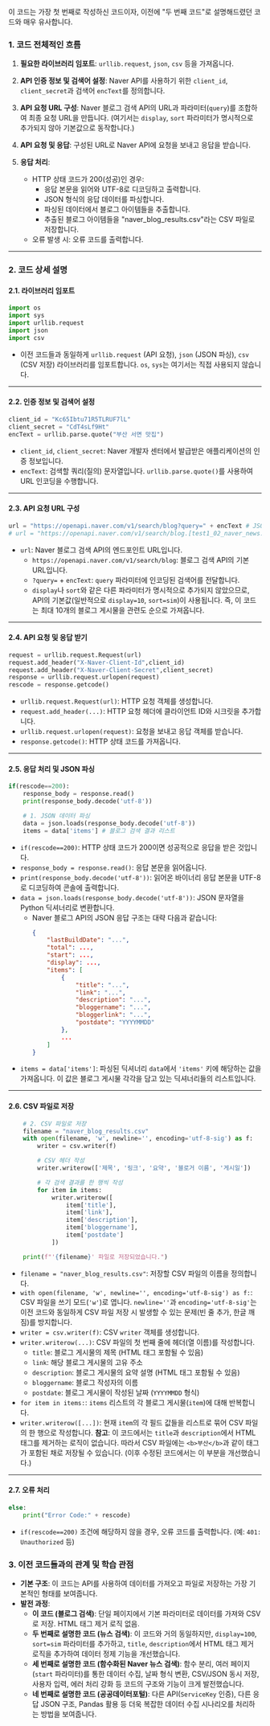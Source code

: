 이 코드는 가장 첫 번째로 작성하신 코드이자, 이전에 "두 번째 코드"로 설명해드렸던 코드와 매우 유사합니다.
### 1. 코드 전체적인 흐름

1.  **필요한 라이브러리 임포트**: `urllib.request`, `json`, `csv` 등을 가져옵니다.
2.  **API 인증 정보 및 검색어 설정**: Naver API를 사용하기 위한 `client_id`, `client_secret`과 검색어 `encText`를 정의합니다.
3.  **API 요청 URL 구성**: Naver 블로그 검색 API의 URL과 파라미터(`query`)를 조합하여 최종 요청 URL을 만듭니다. (여기서는 `display`, `sort` 파라미터가 명시적으로 추가되지 않아 기본값으로 동작합니다.)
4.  **API 요청 및 응답**: 구성된 URL로 Naver API에 요청을 보내고 응답을 받습니다.

5.  **응답 처리**:
    *   HTTP 상태 코드가 200(성공)인 경우:
        *   응답 본문을 읽어와 UTF-8로 디코딩하고 출력합니다.
        *   JSON 형식의 응답 데이터를 파싱합니다.
        *   파싱된 데이터에서 블로그 아이템들을 추출합니다.
        *   추출된 블로그 아이템들을 "naver\_blog\_results.csv"라는 CSV 파일로 저장합니다.
    *   오류 발생 시: 오류 코드를 출력합니다.
---
### 2. 코드 상세 설명

#### 2.1. 라이브러리 임포트

```python
import os
import sys
import urllib.request
import json
import csv
```

*   이전 코드들과 동일하게 `urllib.request` (API 요청), `json` (JSON 파싱), `csv` (CSV 저장) 라이브러리를 임포트합니다. `os`, `sys`는 여기서는 직접 사용되지 않습니다.
---
#### 2.2. 인증 정보 및 검색어 설정

```python
client_id = "Kc65Ibtu71R5TLRUF7lL"
client_secret = "CdT4sLf9Ht"
encText = urllib.parse.quote("부산 서면 맛집")
```

*   `client_id`, `client_secret`: Naver 개발자 센터에서 발급받은 애플리케이션의 인증 정보입니다.
*   `encText`: 검색할 쿼리(질의) 문자열입니다. `urllib.parse.quote()`를 사용하여 URL 인코딩을 수행합니다.
---
#### 2.3. API 요청 URL 구성

```python
url = "https://openapi.naver.com/v1/search/blog?query=" + encText # JSON 결과
# url = "https://openapi.naver.com/v1/search/blog.[test1_02_naver_news.md](test1_02_naver_news.md)xml?query=" + encText # XML 결과
```

*   `url`: Naver 블로그 검색 API의 엔드포인트 URL입니다.
    *   `https://openapi.naver.com/v1/search/blog`: 블로그 검색 API의 기본 URL입니다.
    *   `?query=` + `encText`: `query` 파라미터에 인코딩된 검색어를 전달합니다.
    *   `display`나 `sort`와 같은 다른 파라미터가 명시적으로 추가되지 않았으므로, API의 기본값(일반적으로 `display=10`, `sort=sim`)이 사용됩니다. 즉, 이 코드는 최대 10개의 블로그 게시물을 관련도 순으로 가져옵니다.
---
#### 2.4. API 요청 및 응답 받기

```python
request = urllib.request.Request(url)
request.add_header("X-Naver-Client-Id",client_id)
request.add_header("X-Naver-Client-Secret",client_secret)
response = urllib.request.urlopen(request)
rescode = response.getcode()
```

*   `urllib.request.Request(url)`: HTTP 요청 객체를 생성합니다.
*   `request.add_header(...)`: HTTP 요청 헤더에 클라이언트 ID와 시크릿을 추가합니다.
*   `urllib.request.urlopen(request)`: 요청을 보내고 응답 객체를 받습니다.
*   `response.getcode()`: HTTP 상태 코드를 가져옵니다.
---
#### 2.5. 응답 처리 및 JSON 파싱

```python
if(rescode==200):
    response_body = response.read()
    print(response_body.decode('utf-8'))

    # 1. JSON 데이터 파싱
    data = json.loads(response_body.decode('utf-8'))
    items = data['items'] # 블로그 검색 결과 리스트
```

*   `if(rescode==200)`: HTTP 상태 코드가 200이면 성공적으로 응답을 받은 것입니다.
*   `response_body = response.read()`: 응답 본문을 읽어옵니다.
*   `print(response_body.decode('utf-8'))`: 읽어온 바이너리 응답 본문을 UTF-8로 디코딩하여 콘솔에 출력합니다.
*   `data = json.loads(response_body.decode('utf-8'))`: JSON 문자열을 Python 딕셔너리로 변환합니다.
    *   Naver 블로그 API의 JSON 응답 구조는 대략 다음과 같습니다:
        ```json
        {
            "lastBuildDate": "...",
            "total": ...,
            "start": ...,
            "display": ...,
            "items": [
                {
                    "title": "...",
                    "link": "...",
                    "description": "...",
                    "bloggername": "...",
                    "bloggerlink": "...",
                    "postdate": "YYYYMMDD"
                },
                ...
            ]
        }
        ```
*   `items = data['items']`: 파싱된 딕셔너리 `data`에서 `'items'` 키에 해당하는 값을 가져옵니다. 이 값은 블로그 게시물 각각을 담고 있는 딕셔너리들의 리스트입니다.
---
#### 2.6. CSV 파일로 저장

```python
    # 2. CSV 파일로 저장
    filename = "naver_blog_results.csv"
    with open(filename, 'w', newline='', encoding='utf-8-sig') as f:
        writer = csv.writer(f)

        # CSV 헤더 작성
        writer.writerow(['제목', '링크', '요약', '블로거 이름', '게시일'])

        # 각 검색 결과를 한 행씩 작성
        for item in items:
            writer.writerow([
                item['title'],
                item['link'],
                item['description'],
                item['bloggername'],
                item['postdate']
            ])

    print(f"'{filename}' 파일로 저장되었습니다.")
```

*   `filename = "naver_blog_results.csv"`: 저장할 CSV 파일의 이름을 정의합니다.
*   `with open(filename, 'w', newline='', encoding='utf-8-sig') as f:`: CSV 파일을 쓰기 모드(`'w'`)로 엽니다. `newline=''`과 `encoding='utf-8-sig'`는 이전 코드와 동일하게 CSV 파일 저장 시 발생할 수 있는 문제(빈 줄 추가, 한글 깨짐)를 방지합니다.
*   `writer = csv.writer(f)`: CSV `writer` 객체를 생성합니다.
*   `writer.writerow(...)`: CSV 파일의 첫 번째 줄에 헤더(열 이름)를 작성합니다.
    *   `title`: 블로그 게시물의 제목 (HTML 태그 포함될 수 있음)
    *   `link`: 해당 블로그 게시물의 고유 주소
    *   `description`: 블로그 게시물의 요약 설명 (HTML 태그 포함될 수 있음)
    *   `bloggername`: 블로그 작성자의 이름
    *   `postdate`: 블로그 게시물이 작성된 날짜 (`YYYYMMDD` 형식)
*   `for item in items:`: `items` 리스트의 각 블로그 게시물(`item`)에 대해 반복합니다.
*   `writer.writerow([...])`: 현재 `item`의 각 필드 값들을 리스트로 묶어 CSV 파일의 한 행으로 작성합니다. **참고**: 이 코드에서는 `title`과 `description`에서 HTML 태그를 제거하는 로직이 없습니다. 따라서 CSV 파일에는 `<b>부산</b>`과 같이 태그가 포함된 채로 저장될 수 있습니다. (이후 수정된 코드에서는 이 부분을 개선했습니다.)
---
#### 2.7. 오류 처리

```python
else:
    print("Error Code:" + rescode)
```

*   `if(rescode==200)` 조건에 해당하지 않을 경우, 오류 코드를 출력합니다. (예: `401: Unauthorized` 등)

### 3. 이전 코드들과의 관계 및 학습 관점

*   **기본 구조**: 이 코드는 API를 사용하여 데이터를 가져오고 파일로 저장하는 가장 기본적인 형태를 보여줍니다.
*   **발전 과정**:
    *   **이 코드 (블로그 검색)**: 단일 페이지에서 기본 파라미터로 데이터를 가져와 CSV로 저장. HTML 태그 제거 로직 없음.
    *   **두 번째로 설명한 코드 (뉴스 검색)**: 이 코드와 거의 동일하지만, `display=100`, `sort=sim` 파라미터를 추가하고, `title`, `description`에서 HTML 태그 제거 로직을 추가하여 데이터 정제 기능을 개선했습니다.
    *   **세 번째로 설명한 코드 (함수화된 Naver 뉴스 검색)**: 함수 분리, 여러 페이지(`start` 파라미터)를 통한 데이터 수집, 날짜 형식 변환, CSV/JSON 동시 저장, 사용자 입력, 에러 처리 강화 등 코드의 구조와 기능이 크게 발전했습니다.
    *   **네 번째로 설명한 코드 (공공데이터포털)**: 다른 API(`ServiceKey` 인증), 다른 응답 JSON 구조, Pandas 활용 등 더욱 복잡한 데이터 수집 시나리오를 처리하는 방법을 보여줍니다.
